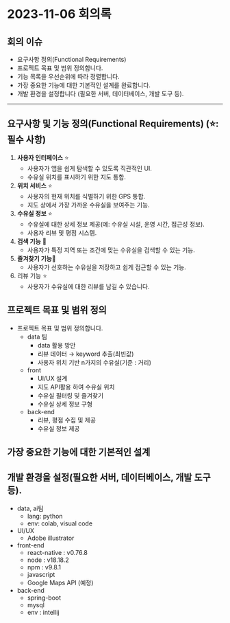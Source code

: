 # 2023-11-06 회의록

## 회의 이슈

- 요구사항 정의(Functional Requirements)
- 프로젝트 목표 및 범위 정의합니다.
- 기능 목록을 우선순위에 따라 정렬합니다.
- 가장 중요한 기능에 대한 기본적인 설계를 완료합니다.
- 개발 환경을 설정합니다 (필요한 서버, 데이터베이스, 개발 도구 등).

---

## 요구사항 및 기능 정의(Functional Requirements) (⭐: 필수 사항)

1. **사용자 인터페이스** ⭐
    - 사용자가 앱을 쉽게 탐색할 수 있도록 직관적인 UI.
    - 수유실 위치를 표시하기 위한 지도 통합.
2. **위치 서비스** ⭐
    - 사용자의 현재 위치를 식별하기 위한 GPS 통합.
    - 지도 상에서 가장 가까운 수유실을 보여주는 기능.
3. **수유실 정보** ⭐
    - 수유실에 대한 상세 정보 제공(예: 수유실 시설, 운영 시간, 접근성 정보).
    - 사용자 리뷰 및 평점 시스템.
4. **검색 기능** 🔺
    - 사용자가 특정 지역 또는 조건에 맞는 수유실을 검색할 수 있는 기능.
5. **즐겨찾기 기능**🔺
    - 사용자가 선호하는 수유실을 저장하고 쉽게 접근할 수 있는 기능.
6. 리뷰 기능 ⭐
    - 사용자가 수유실에 대한 리뷰를 남길 수 있습니다.

## 프로젝트 목표 및 범위 정의

- 프로젝트 목표 및 범위 정의합니다.
    - data 팀
        - data 활용 방안
        - 리뷰 데이터 → keyword 추출(최빈값)
        - 사용자 위치 기반 n가지의 수유실(기준 : 거리)
    - front
        - UI/UX 설계
        - 지도 API활용 하여 수유실 위치
        - 수유실 필터링 및 즐겨찾기
        - 수유실 상세 정보 구형
    - back-end
        - 리뷰, 평점 수집 및 제공
        - 수유실 정보 제공

## 가장 중요한 기능에 대한 기본적인 설계

## 개발 환경을 설정(필요한 서버, 데이터베이스, 개발 도구 등).

- data, ai팀
    - lang: python
    - env: colab, visual code
- UI/UX
    - Adobe illustrator
- front-end
    - react-native : v0.76.8
    - node : v18.18.2
    - npm : v9.8.1
    - javascript
    - Google Maps API (예정)
- back-end
    - spring-boot
    - mysql
    - env : intellij